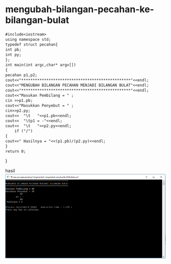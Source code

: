 # mengubah-bilangan-pecahan-ke-bilangan-bulat

    #include<iostream>
    using namespace std;
    typedef struct pecahan{
    int pb;
    int py;
    };
    int main(int argc,char* argv[])
    {
    pecahan p1,p2;
    cout<<"************************************************"<<endl;
    cout<<"MENGUBAH BILANGAN PECAHAN MENJADI BILANGAN BULAT"<<endl;
    cout<<"************************************************"<<endl;
    cout<<"Masukan Pembilang = " ;
    cin >>p1.pb;
    cout<<"Masukkan Penyebut = " ;
    cin>>p2.py;
    cout<<  "\t   "<<p1.pb<<endl;
    cout<<  "\tp1 = -"<<endl;
    cout<<  "\t   "<<p2.py<<endl;
        if ("/")
    {
    cout<<" Hasilnya = "<<(p1.pb)/(p2.py)<<endl;
    }
    return 0;
   }
   
   
   
hasil![img](https://github.com/Masdiaditia/mengubah-bilangan-pecahan-ke-bilangan-bulat/blob/master/bilangan%20pecahan%20ke%20bilangan%20bulat.png?raw=true)
